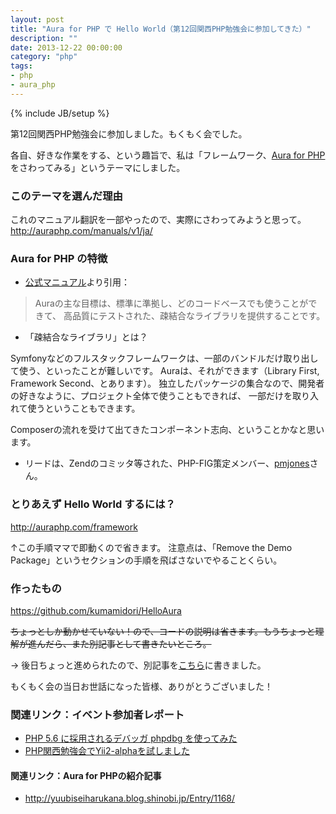 ```yaml
---
layout: post
title: "Aura for PHP で Hello World（第12回関西PHP勉強会に参加してきた）"
description: ""
date: 2013-12-22 00:00:00
category: "php"
tags:
- php
- aura_php
---
```

{% include JB/setup %}

第12回関西PHP勉強会に参加しました。もくもく会でした。

各自、好きな作業をする、という趣旨で、私は「フレームワーク、<a href="http://auraphp.com/" target="_blank">Aura for PHP</a>をさわってみる」というテーマにしました。

### このテーマを選んだ理由

これのマニュアル翻訳を一部やったので、実際にさわってみようと思って。
<a href="http://auraphp.com/manuals/v1/ja/" target="_blank">http://auraphp.com/manuals/v1/ja/</a>

### Aura for PHP の特徴

- <a href="http://auraphp.com/" target="_blank">公式マニュアル</a>より引用：

> Auraの主な目標は、標準に準拠し、どのコードベースでも使うことができて、
> 高品質にテストされた、疎結合なライブラリを提供することです。

- 「疎結合なライブラリ」とは？

Symfonyなどのフルスタックフレームワークは、一部のバンドルだけ取り出して使う、といったことが難しいです。
Auraは、それができます（Library First, Framework Second、とあります）。
独立したパッケージの集合なので、開発者の好きなように、プロジェクト全体で使うこともできれば、
一部だけを取り入れて使うということもできます。

Composerの流れを受けて出てきたコンポーネント志向、ということかなと思います。

- リードは、Zendのコミッタ等された、PHP-FIG策定メンバー、<a href="http://paul-m-jones.com/" target="_blank">pmjones</a>さん。

### とりあえず Hello World するには？

<a href="http://auraphp.com/framework" target="_blank">http://auraphp.com/framework</a>

↑この手順ママで即動くので省きます。
注意点は、「Remove the Demo Package」というセクションの手順を飛ばさないでやることくらい。

### 作ったもの

<a href="https://github.com/kumamidori/HelloAura" target="_blank">https://github.com/kumamidori/HelloAura</a>

<strike>ちょっとしか動かせていない！ので、コードの説明は省きます。もうちょっと理解が進んだら、また別記事として書きたいところ。</strike>

→ 後日ちょっと進められたので、別記事を<a href="2013-12-23-auraphp-01-package" target="_blank">こちら</a>に書きました。


もくもく会の当日お世話になった皆様、ありがとうございました！

### 関連リンク：イベント参加者レポート

- <a href="http://www.1x1.jp/blog/2013/12/phpdbg.html">PHP 5.6 に採用されるデバッガ phpdbg を使ってみた</a>
- <a href="http://tanakahisateru.hatenablog.jp/entry/2013/12/22/030817">PHP関西勉強会でYii2-alphaを試しました</a>

#### 関連リンク：Aura for PHPの紹介記事

- <a href="http://yuubiseiharukana.blog.shinobi.jp/Entry/1168/" target="_blank">http://yuubiseiharukana.blog.shinobi.jp/Entry/1168/</a>
